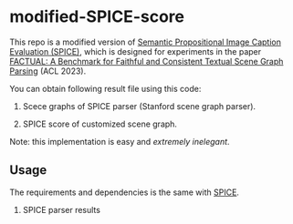 # modified-SPICE-score

This repo is a modified version of [Semantic Propositional Image Caption Evaluation (SPICE)](https://github.com/peteanderson80/SPICE), which is designed for experiments in the paper [FACTUAL: A Benchmark for Faithful and Consistent Textual Scene Graph Parsing](https://arxiv.org/pdf/2305.17497.pdf) (ACL 2023).

You can obtain following result file using this code:

1. Scece graphs of SPICE parser (Stanford scene graph parser).

2. SPICE score of customized scene graph.

Note: this implementation is easy and *extremely inelegant*.

## Usage

The requirements and dependencies is the same with [SPICE](https://github.com/peteanderson80/SPICE).

1. SPICE parser results
